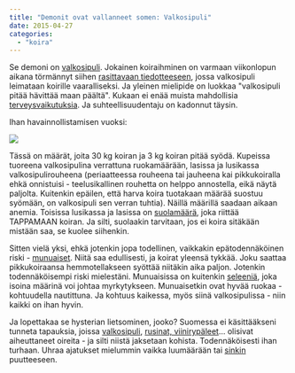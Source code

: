 ```yaml
---
title: "Demonit ovat vallanneet somen: Valkosipuli"
date: 2015-04-27
categories: 
  - "koira"
---
```


Se demoni on [valkosipuli](https://www.katiska.eu/tieto/koira-tieto-ruokinta/koira-ruoka-lisaravinne/valkosipuli/). Jokainen koiraihminen on varmaan viikonlopun aikana törmännyt siihen [rasittavaan tiedotteeseen](https://fbcdn-sphotos-b-a.akamaihd.net/hphotos-ak-xtp1/v/t1.0-9/11163241_10206734854599389_7738747840047098337_n.jpg?oh=6e891231df9359bc43246438a2ca52d6&oe=55E3DA3E&__gda__=1440880635_b78a27d5ef2c4c3c4441ba604459ba21), jossa valkosipuli leimataan koirille vaaralliseksi. Ja yleinen mielipide on luokkaa "valkosipuli pitää hävittää maan päältä". Kukaan ei enää muista mahdollisia [terveysvaikutuksia](https://www.katiska.eu/tieto/koira-ruoka-lisaravinne/valkosipuli/). Ja suhteellisuudentaju on kadonnut täysin.

<!--more-->

Ihan havainnollistamisen vuoksi:

![](images/vähän-valkosipulia-150x250.jpg)

Tässä on määrät, joita 30 kg koiran ja 3 kg koiran pitää syödä. Kupeissa tuoreena valkosipulina verrattuna ruokamäärään, lasissa ja lusikassa valkosipulirouheena (periaatteessa rouheena tai jauheena kai pikkukoiralla ehkä onnistuisi - teelusikallinen rouhetta on helppo annostella, eikä näytä paljolta. Kuitenkin epäilen, että harva koira tuotakaan määrää suostuu syömään, on valkosipuli sen verran tuhtia). Näillä määrillä saadaan aikaan anemia. Toisissa lusikassa ja lasissa on [suolamäärä](https://www.katiska.eu/tieto/koira-ruoka-lisaravinne/suola/), joka riittää TAPPAMAAN koiran. Ja silti, suolaakin tarvitaan, jos ei koira sitäkään mistään saa, se kuolee siihenkin.

Sitten vielä yksi, ehkä jotenkin jopa todellinen, vaikkakin epätodennäköinen riski - [munuaiset](https://www.katiska.eu/tieto/koira-tieto-ruokinta/koira-raakaruokinta-raaka-aineet/munuaiset-koiran-ruoka/). Niitä saa edullisesti, ja koirat yleensä tykkää. Joku saattaa pikkukoiraansa hemmotellakseen syöttää niitäkin aika paljon. Jotenkin todennäköisempi riski mielestäni. Munuaisissa on kuitenkin [seleeniä](https://www.katiska.eu/tieto/koira-tarve-mineraali/seleeni/), joka isoina määrinä voi johtaa myrkytykseen. Munuaisetkin ovat hyvää ruokaa - kohtuudella nautittuna. Ja kohtuus kaikessa, myös siinä valkosipulissa - niin kaikki on ihan hyvin.

Ja lopettakaa se hysterian lietsominen, jooko? Suomessa ei käsittääkseni tunneta tapauksia, joissa [valkosipuli](https://www.katiska.eu/tieto/koira-ruoka-lisaravinne/valkosipuli/), [rusinat, viinirypäleet](https://www.katiska.eu/terveys/myrkyt-terveys/rusinat-ja-viinirypaleet/)... olisivat aiheuttaneet oireita - ja silti niistä jaksetaan kohista. Todennäköisesti ihan turhaan. Uhraa ajatukset mielummin vaikka luumäärään tai [sinkin](https://www.katiska.eu/tieto/koira-tarve-mineraali/sinkki-valokeilassa/) puutteeseen.

